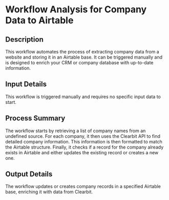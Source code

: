 # Workflow Analysis for Company Data to Airtable

## Description
This workflow automates the process of extracting company data from a website and storing it in an Airtable base. It can be triggered manually and is designed to enrich your CRM or company database with up-to-date information.

## Input Details
This workflow is triggered manually and requires no specific input data to start.

## Process Summary
The workflow starts by retrieving a list of company names from an undefined source. For each company, it then uses the Clearbit API to find detailed company information. This information is then formatted to match the Airtable structure. Finally, it checks if a record for the company already exists in Airtable and either updates the existing record or creates a new one.

## Output Details
The workflow updates or creates company records in a specified Airtable base, enriching it with data from Clearbit.
